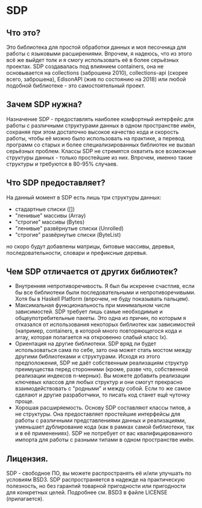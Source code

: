 # SDP

Что это?
--------------------------------------------------------------------------------
Это библиотека для простой обработки данных и моя песочница для работы с
языковыми расширениями. Впрочем, я надеюсь, что из этого всё же выйдет толк и я
смогу использовать её в более серьёзных проектах.
SDP создавалась под влиянием containers, она не основывается на
collections (заброшена 2010), collections-api (скорее всего, заброшена),
EdisonAPI (жив по состоянию на 2018) или любой подобной библиотеке - это
самостоятельный проект.

Зачем SDP нужна?
--------------------------------------------------------------------------------
Назначение SDP - предоставлять наиболее комфортный интерфейс для работы с
различными структурами данных в одном пространстве имён, сохраняя при этом
достаточно высокое качество кода и скорость работы, чтобы её можно было
использовать на практике, а перевод программ со старых и более
специализированных библиотек не вызвал серьёзных проблем.
Классы SDP не стремятся охватить все возможные структуры данных -
только простейшие из них. Впрочем, именно такие структуры и требуются в 80-95%
случаев.

Что SDP предоставляет?
--------------------------------------------------------------------------------
На данный момент в SDP есть лишь три структуры данных:
- стадартные списки ([])
- "ленивые" массивы (Array)
- "строгие" массивы (Bytes)
- "ленивые" развёрнутые списки (Unrolled)
- "строгие" развёрнутые списки (ByteList)

но скоро будут добавлены матрицы, битовые массивы, деревья, последовательности,
словари и префиксные деревья.

Чем SDP отличается от других библиотек?
--------------------------------------------------------------------------------
* Внутренняя непротиворечивость. Я был бы искренне счастлив, если бы все
библиотеки были последовательными и непротиворечивыми. Хотя бы в Haskell
Platform (впрочем, не буду показывать пальцем).
* Максимальная функциональность при минимальном числе зависимостей. SDP требует
лишь самые необходимые и общеупотребительные пакеты. Это одна из причин, по
которым я отказался от использования некоторых библиотек как зависимостей
(например, containers, в которой много повторяющегося кода и array, которая
полагается на откровенно слабый класс Ix).
* Ориентация на другие библиотеки. SDP вряд ли будет использоваться сама по
себе, зато она может стать мостом между другими библиотеками и структурами.
Исходя из этого предположения, SDP не даёт собственным реализациям структур
преимущества перед сторонними (кроме, разве что, собственной реализации индексов
n-мерных). Вы можете добавить реализации ключевых классов для любых структур и
они смогут прекрасно взаимодействовать с "родными" и между собой. Если то же
самое сделают и другие разработчики, то писать код станет ещё чуточку проще.
* Хорошая расширяемость. Основу SDP составляют классы типов, а не структуры.
Она предоставляет простейшие интерфейсы для работы с различными представлениями
данных и реализациями, уменьшает дублирование кода (как в рамках самой
библиотеки, так и в её применениях). SDP не потребует от вас квалифицированного
импорта для работы с разными типами в одном пространстве имён.

Лицензия.
--------------------------------------------------------------------------------
SDP - свободное ПО, вы можете распространять её и/или улучшать по условиям BSD3.
SDP распространяется в надежде на практическую полезность, но без гарантий
товарной пригодности или пригодности для конкретных целей. Подробнее см. BSD3 в
файле LICENSE (прилагается).

